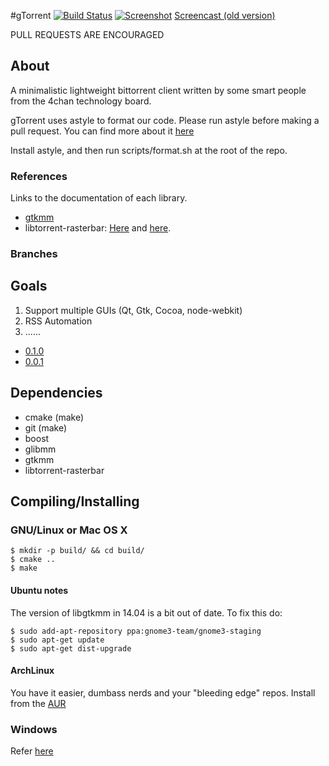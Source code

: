 #gTorrent
[![Build Status](https://travis-ci.org/gtorrent/gTorrent.svg?branch=master)](https://travis-ci.org/gtorrent/gTorrent)
[![Screenshot](http://puu.sh/afhPf/1224d5367d.png)](http://puu.sh/afhPf/1224d5367d.png)
[Screencast (old version)](http://a.pomf.se/lkowau.webm)

PULL REQUESTS ARE ENCOURAGED

## About
A minimalistic lightweight bittorrent client written by some smart people from the 4chan technology board.

gTorrent uses astyle to format our code. Please run astyle before making a pull request. You can find more about it [here](http://astyle.sourceforge.net/)

Install astyle, and then run scripts/format.sh at the root of the repo.
### References
Links to the documentation of each library.
- [gtkmm](https://developer.gnome.org/gtkmm/3.12/)
- libtorrent-rasterbar: [Here](http://libtorrent.org/reference.html) and [here](http://libtorrent.org/manual.html).

### Branches


## Goals
1. Support multiple GUIs (Qt, Gtk, Cocoa, node-webkit)
2. RSS Automation
3. ......

- [0.1.0](https://github.com/gtorrent/gTorrent/issues/41)
- [0.0.1](https://github.com/gtorrent/gTorrent/issues/16)

## Dependencies

- cmake (make)
- git (make)
- boost
- glibmm
- gtkmm
- libtorrent-rasterbar

## Compiling/Installing
### GNU/Linux or Mac OS X
```
$ mkdir -p build/ && cd build/
$ cmake ..
$ make
```

#### Ubuntu notes
The version of libgtkmm in 14.04 is a bit out of date. To fix this do:

```
$ sudo add-apt-repository ppa:gnome3-team/gnome3-staging
$ sudo apt-get update
$ sudo apt-get dist-upgrade
```

#### ArchLinux
You have it easier, dumbass nerds and your "bleeding edge" repos.
Install from the [AUR](https://aur.archlinux.org/packages/gtorrent/)

### Windows
Refer [here](https://github.com/gtorrent/gTorrent/wiki/Building-on-Windows)
